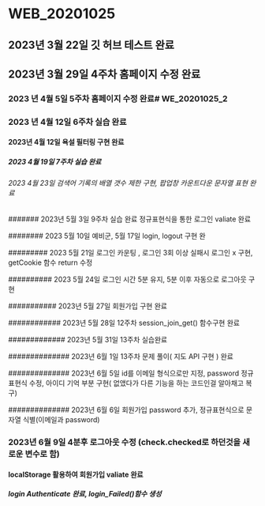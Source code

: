# WEB_20201025

## 2023년 3월 22일 깃 허브 테스트 완료

## 2023년 3월 29일 4주차 홈페이지 수정 완료

### 2023 년 4월 5일 5주차 홈페이지 수정 완료# WE_20201025_2

### 2023 년 4월 12일 6주차 실습 완료

#### 2023년 4월 12일 욕설 필터링 구현 완료

##### 2023 4월 19일 7주차 실습 완료

###### 2023 4월 23일 검색어 기록의 배열 갯수 제한 구현, 팝업창 카운트다운 문자열 표현 완료

####### 2023년 5월 3일 9주차 실습 완료 정규표현식을 통한 로그인 valiate 완료

######## 2023 5월 10일 예비군, 5월 17일 login, logout 구현 완

######### 2023 5월 21일 로그인 카운팅 , 로그인 3회 이상 실패시 로그인 x 구현, getCookie 함수 return 수정

########## 2023 5월 24일 로그인 시간 5분 유지,
5분 이후 자동으로 로그아웃 구현

########### 2023년 5월 27일 회원가입 구현 완료

############ 2023년 5월 28일 12주차 session_join_get() 함수구현 완료

############# 2023년 5월 31일 13주차 실습완료

############## 2023년 6월 1일  13주차 문제 풀이( 지도 API 구현 ) 완료

############## 2023년 6월 5일 id를 이메일 형식으로만 지정, password 정규표현식 수정, 
아이디 기억 부분 구현( 없앴다가 다른 기능을 하는 코드인걸 알아채고 복구)

############## 2023년 6월 6일 회원가입 password 추가, 정규표현식으로 문자열 식별(이메일과 password)

### 2023년 6월 9일 4분후 로그아웃 수정 (check.checked로 하던것을 새로운 변수로 함)

#### localStorage 활용하여 회원가입 valiate 완료
 
##### login Authenticate 완료, login_Failed()함수 생성

